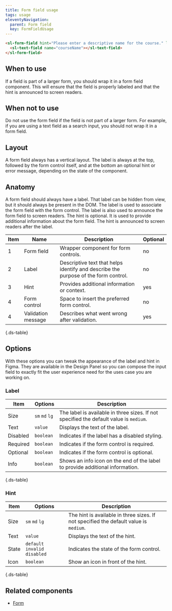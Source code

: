 ```yaml
---
title: Form field usage
tags: usage
eleventyNavigation:
  parent: Form field
  key: FormFieldUsage
---
```


<section class="no-heading">

<div class="ds-example">

  <sl-form-field hint="Please enter a descriptive name for the course." label="Course name">
    <sl-text-field name="courseName"></sl-text-field>
  </sl-form-field>

</div>

<div class="ds-code">

  ```html
  <sl-form-field hint="Please enter a descriptive name for the course." label="Course name">
    <sl-text-field name="courseName"></sl-text-field>
  </sl-form-field>
  ```

</div>

</section>

<section>

## When to use

If a field is part of a larger form, you should wrap it in a form field component. This will ensure that the field is properly labeled and that the hint is announced to screen readers.

</section>

<section>

## When not to use

Do not use the form field if the field is not part of a larger form. For example, if you are using a text field as a search input, you should not wrap it in a form field.

</section>

<section>

## Layout

A form field always has a vertical layout. The label is always at the top, followed by the form control itself, and at the bottom an optional hint or error message, depending on the state of the component.

</section>

<section>

## Anatomy

A form field should always have a label. That label can be hidden from view, but it should always be present in the DOM. The label is used to associate the form field with the form control. The label is also used to announce the form field to screen readers.
The hint is optional. It is used to provide additional information about the form field. The hint is announced to screen readers after the label.

<div class="ds-table-wrapper">

|Item|Name| Description | Optional|
|-|-|-|-|
|1|Form field	|Wrapper component for form controls.|no|
|2|Label	|Descriptive text that helps identify and describe the purpose of the form control.|no|
|3|Hint	|Provides additional information or context. |yes|
|4|Form control	|Space to insert the preferred form control.|no|
|4|Validation message	|Describes what went wrong after validation.|yes|

{.ds-table}

</div>

</section>

<section>

## Options
With these options you can tweak the appearance of the label and hint in Figma. They are available in the Design Panel so you can compose the input field to exactly fit the user experience need for the uses case you are working on.

### Label

<div class="ds-table-wrapper">

|Item|Options|Description|
|-|-|-|
|Size|`sm` `md` `lg`|The label is available in three sizes. If not specified the default value is `medium`.|
|Text|`value`|Displays the text of the label.|
|Disabled|`boolean`|Indicates if the label has a disabled styling.|
|Required|`boolean`|Indicates if the form control is required.|
|Optional|`boolean`|Indicates if the form control is optional.|
|Info|`boolean`|Shows an info icon on the end of the label to provide additional information.|

{.ds-table}

</div>

### Hint

<div class="ds-table-wrapper">

|Item|Options|Description|
|-|-|-|
|Size|`sm` `md` `lg`|The hint is available in three sizes. If not specified the default value is `medium`.|
|Text|`value`|Displays the text of the hint.|
|State|`default` `invalid` `disabled`|Indicates the state of the form control.|
|Icon|`boolean`|Show an icon in front of the hint.|

{.ds-table}

</div>

</section>

<section>

## Related components

- [Form](/categories/components/form/usage)

</section>